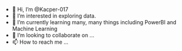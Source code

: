 - 👋 Hi, I’m @Kacper-017
- 👀 I’m interested in exploring data.
- 🌱 I’m currently learning many, many things including  PowerBI and Machine Learning
- 💞️ I’m looking to collaborate on ...
- 📫 How to reach me ...

<!---
Kacper-017/Kacper-017 is a ✨ special ✨ repository because its `README.md` (this file) appears on your GitHub profile.
You can click the Preview link to take a look at your changes.
--->
